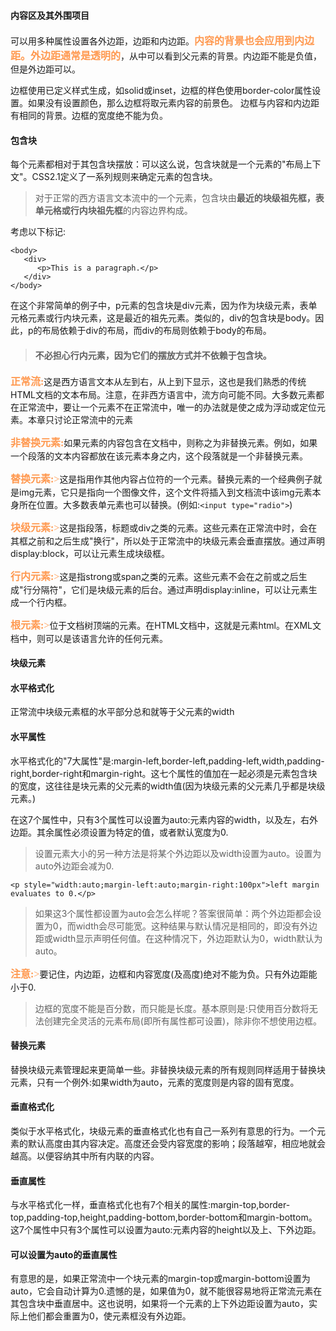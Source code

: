 #### 内容区及其外围项目 ####
可以用多种属性设置各外边距，边距和内边距。<font color="#ff995" face="微软雅黑" size="3">**内容的背景也会应用到内边距。外边距通常是透明的**</font>，从中可以看到父元素的背景。内边距不能是负值，但是外边距可以。

边框使用已定义样式生成，如solid或inset，边框的样色使用border-color属性设置。如果没有设置颜色，那么边框将取元素内容的前景色。
边框与内容和内边距有相同的背景。边框的宽度绝不能为负。

#### 包含块 ####
每个元素都相对于其包含块摆放：可以这么说，包含块就是一个元素的"布局上下文"。CSS2.1定义了一系列规则来确定元素的包含块。

>对于正常的西方语言文本流中的一个元素，包含块由**最近的块级祖先框，表单元格或行内块祖先框**的内容边界构成。

考虑以下标记:

    <body>
       <div>
          <p>This is a paragraph.</p>
       </div>
    </body>

在这个非常简单的例子中，p元素的包含块是div元素，因为作为块级元素，表单元格元素或行内块元素，这是最近的祖先元素。类似的，div的包含块是body。因此，p的布局依赖于div的布局，而div的布局则依赖于body的布局。

>#### 不必担心行内元素，因为它们的摆放方式并不依赖于包含块。 ####


<font color="#ff995" face="微软雅黑" size="3">**正常流:**</font>这是西方语言文本从左到右，从上到下显示，这也是我们熟悉的传统HTML文档的文本布局。注意，在非西方语言中，流方向可能不同。大多数元素都在正常流中，要让一个元素不在正常流中，唯一的办法就是使之成为浮动或定位元素。本章只讨论正常流中的元素


<font color="#ff995" face="微软雅黑" size="3">**非替换元素:**</font>如果元素的内容包含在文档中，则称之为非替换元素。例如，如果一个段落的文本内容都放在该元素本身之内，这个段落就是一个非替换元素。

<font color="#ff995" face="微软雅黑" size="3">**替换元素:**></font>这是指用作其他内容占位符的一个元素。替换元素的一个经典例子就是img元素，它只是指向一个图像文件，这个文件将插入到文档流中该img元素本身所在位置。大多数表单元素也可以替换。(例如:`<input type="radio">`)

<font color="#ff995" face="微软雅黑" size="3">**块级元素:**></font>这是指段落，标题或div之类的元素。这些元素在正常流中时，会在其框之前和之后生成"换行"，所以处于正常流中的块级元素会垂直摆放。通过声明display:block，可以让元素生成块级框。

<font color="#ff995" face="微软雅黑" size="3">**行内元素:**></font>这是指strong或span之类的元素。这些元素不会在之前或之后生成"行分隔符"，它们是块级元素的后台。通过声明display:inline，可以让元素生成一个行内框。

<font color="#ff995" face="微软雅黑" size="3">**根元素:**></font>位于文档树顶端的元素。在HTML文档中，这就是元素html。在XML文档中，则可以是该语言允许的任何元素。

#### 块级元素 ####
#### 水平格式化 ####
正常流中块级元素框的水平部分总和就等于父元素的width

#### 水平属性 ####
水平格式化的"7大属性"是:margin-left,border-left,padding-left,width,padding-right,border-right和margin-right。这七个属性的值加在一起必须是元素包含块的宽度，这往往是块元素的父元素的width值(因为块级元素的父元素几乎都是块级元素。)

在这7个属性中，只有3个属性可以设置为auto:元素内容的width，以及左，右外边距。其余属性必须设置为特定的值，或者默认宽度为0.

>设置元素大小的另一种方法是将某个外边距以及width设置为auto。设置为auto外边距会减为0.

    <p style="width:auto;margin-left:auto;margin-right:100px">left margin evaluates to 0.</p>

>如果这3个属性都设置为auto会怎么样呢？答案很简单：两个外边距都会设置为0，而width会尽可能宽。这种结果与默认情况是相同的，即没有外边距或width显示声明任何值。在这种情况下，外边距默认为0，width默认为auto。

<font color="#ff995" face="微软雅黑" size="3">**注意:**></font>要记住，内边距，边框和内容宽度(及高度)绝对不能为负。只有外边距能小于0.

>边框的宽度不能是百分数，而只能是长度。基本原则是:只使用百分数将无法创建完全灵活的元素布局(即所有属性都可设置)，除非你不想使用边框。

#### 替换元素 ####
替换块级元素管理起来更简单一些。非替换块级元素的所有规则同样适用于替换块元素，只有一个例外:如果width为auto，元素的宽度则是内容的固有宽度。


#### 垂直格式化 ####
类似于水平格式化，块级元素的垂直格式化也有自己一系列有意思的行为。一个元素的默认高度由其内容决定。高度还会受内容宽度的影响；段落越窄，相应地就会越高。以便容纳其中所有内联的内容。

#### 垂直属性 ####
与水平格式化一样，垂直格式化也有7个相关的属性:margin-top,border-top,padding-top,height,padding-bottom,border-bottom和margin-bottom。这7个属性中只有3个属性可以设置为auto:元素内容的height以及上、下外边距。

#### 可以设置为auto的垂直属性 ####

有意思的是，如果正常流中一个块元素的margin-top或margin-bottom设置为auto，它会自动计算为0.遗憾的是，如果值为0，就不能很容易地将正常流元素在其包含块中垂直居中。这也说明，如果将一个元素的上下外边距设置为auto，实际上他们都会重置为0，使元素框没有外边距。